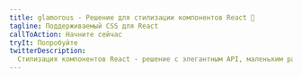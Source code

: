 ```yaml
---
title: glamorous - Решение для стилизации компонентов React 💄
tagline: Поддерживаемый CSS для React
callToAction: Начните сейчас
tryIt: Попробуйте
twitterDescription:
  Стилизация компонентов React - решение с элегантным API, маленьким размером и отличной производительностью
---
```

